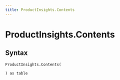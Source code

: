 ```yaml
---
title: ProductInsights.Contents
---
```


# ProductInsights.Contents



## Syntax

```powerquery
ProductInsights.Contents(

) as table
```



